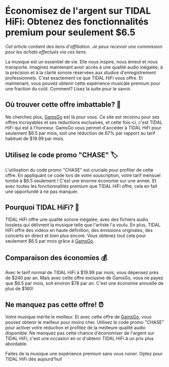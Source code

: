 # Économisez de l'argent sur TIDAL HiFi: Obtenez des fonctionnalités premium pour seulement $6.5

*Cet article contient des liens d'affiliation. Je peux recevoir une commission pour les achats effectués via ces liens.*

La musique est un essentiel de vie. Elle nous inspire, nous émeut et nous transporte. Imaginez maintenant avoir accès à une qualité audio inégalée, à la précision et à la clarté sonore réservées aux studios d'enregistrement professionnels. C'est exactement ce que TIDAL HiFi vous offre. Et maintenant, vous pouvez obtenir cette expérience musicale premium pour une fraction du coût. Comment? Lisez la suite pour le savoir. 

## Où trouver cette offre imbattable? 🤔

Ne cherchez plus, [GamsGo](https://www.gamsgo.com/partner/ykeX7B) est là pour vous. Ce site est reconnu pour ses offres incroyables et ses réductions exclusives, et cette fois-ci, c'est TIDAL HiFi qui est à l'honneur. GamsGo vous permet d'accéder à TIDAL HiFi pour seulement $6.5 par mois, soit une réduction de 67% par rapport au tarif habituel de $19.99 par mois.

## Utilisez le code promo "CHASE" 🏷️

L'utilisation du code promo "CHASE" est cruciale pour profiter de cette offre. En appliquant ce code lors de votre souscription, votre tarif mensuel tombe à $6.5 seulement ! C'est une énorme économie sur une année. Et avec toutes les fonctionnalités premium que TIDAL HiFi offre, cela en fait une opportunité à ne pas manquer. 

## Pourquoi TIDAL HiFi? 🎵

TIDAL HiFi offre une qualité sonore inégalée, avec des fichiers audio lossless qui délivrent la musique telle que l'artiste l'a voulu. En plus, TIDAL HiFi offre des vidéos en haute définition, des émissions originales, des concerts en direct et bien plus encore. Vous obtenez tout cela pour seulement $6.5 par mois grâce à [GamsGo](https://www.gamsgo.com/partner/ykeX7B).

## Comparaison des économies 💰

Avec le tarif normal de TIDAL HiFi à $19.99 par mois, vous dépensez près de $240 par an. Mais avec cette offre exclusive de GamsGo, vous ne payez que $6.5 par mois, soit environ $78 par an. C'est une économie annuelle de plus de $160!

## Ne manquez pas cette offre! ⏰

Votre musique mérite le meilleur. Et avec cette offre de [GamsGo](https://www.gamsgo.com/partner/ykeX7B), vous pouvez obtenir le meilleur pour moins cher. Utilisez le code promo "CHASE" pour activer votre réduction et profitez de la meilleure qualité audio disponible. Ne manquez pas cette chance d'économiser de l'argent sur TIDAL HiFi, c'est une occasion en or d'obtenir TIDAL HiFi à un prix plus abordable. 

Faites de la musique une expérience premium sans vous ruiner. Optez pour TIDAL HiFi dès aujourd'hui!